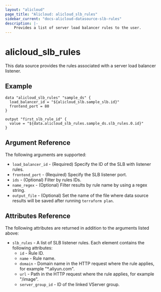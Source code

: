 ```yaml
---
layout: "alicloud"
page_title: "Alicloud: alicloud_slb_rules"
sidebar_current: "docs-alicloud-datasource-slb-rules"
description: |-
    Provides a list of server load balancer rules to the user.
---
```


# alicloud\_slb_rules

This data source provides the rules associated with a server load balancer listener.

## Example

```
data "alicloud_slb_rules" "sample_ds" {
  load_balancer_id = "${alicloud_slb.sample_slb.id}"
  frontend_port = 80
}

output "first_slb_rule_id" {
  value = "${data.alicloud_slb_rules.sample_ds.slb_rules.0.id}"
}
```

## Argument Reference

The following arguments are supported:

* `load_balancer_id` - (Required) Specify the ID of the SLB with listener rules.
* `frontend_port` - (Required) Specify the SLB listener port.
* `ids` - (Optional) Filter by rules IDs.
* `name_regex` - (Optional) Filter results by rule name by using a regex string.
* `output_file` - (Optional) Set the name of the file where data source results will be saved after running `terraform plan`.

## Attributes Reference

The following attributes are returned in addition to the arguments listed above:

* `slb_rules` - A list of SLB listener rules. Each element contains the following attributes:
  * `id` - Rule ID.
  * `name` - Rule name.
  * `domain` - Domain name in the HTTP request where the rule applies, for example "*.aliyun.com".
  * `url` - Path in the HTTP request where the rule applies, for example "/image".
  * `server_group_id` - ID of the linked VServer group.

